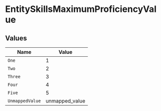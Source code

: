 # EntitySkillsMaximumProficiencyValue


## Values

| Name            | Value           |
| --------------- | --------------- |
| `One`           | 1               |
| `Two`           | 2               |
| `Three`         | 3               |
| `Four`          | 4               |
| `Five`          | 5               |
| `UnmappedValue` | unmapped_value  |